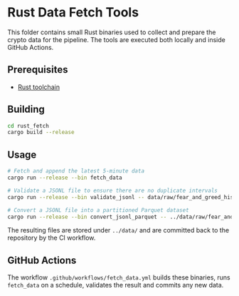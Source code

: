 # Rust Data Fetch Tools

This folder contains small Rust binaries used to collect and prepare the crypto data for the pipeline. The tools are executed both locally and inside GitHub Actions.

## Prerequisites
- [Rust toolchain](https://www.rust-lang.org/tools/install)

## Building
```bash
cd rust_fetch
cargo build --release
```

## Usage
```bash
# Fetch and append the latest 5‑minute data
cargo run --release --bin fetch_data

# Validate a JSONL file to ensure there are no duplicate intervals
cargo run --release --bin validate_jsonl -- data/raw/fear_and_greed_history_5min.jsonl

# Convert a JSONL file into a partitioned Parquet dataset
cargo run --release --bin convert_jsonl_parquet -- ../data/raw/fear_and_greed_history_5min.jsonl ../data/processed/fear_and_greed_history_5min.parquet
```
The resulting files are stored under `../data/` and are committed back to the repository by the CI workflow.

## GitHub Actions
The workflow `.github/workflows/fetch_data.yml` builds these binaries, runs `fetch_data` on a schedule, validates the result and commits any new data.
